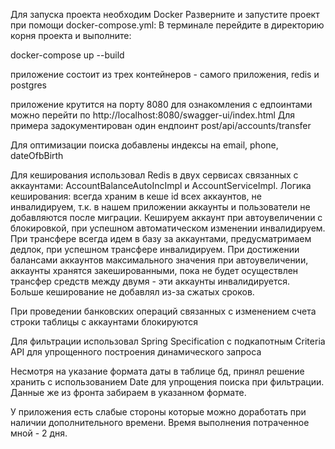 Для запуска проекта необходим Docker
Разверните и запустите проект при помощи docker-compose.yml:
В терминале перейдите в директорию корня проекта и выполните:

docker-compose up --build

приложение состоит из трех контейнеров - самого приложения, redis и postgres

приложение крутится на порту 8080
для ознакомления с едпоинтами можно перейти по http://localhost:8080/swagger-ui/index.html
Для примера задокументирован один ендпоинт post/api/accounts/transfer

Для оптимизации поиска добавлены индексы на email, phone, dateOfbBirth

Для кеширования использовал Redis в двух сервисах связанных с аккаунтами: AccountBalanceAutoIncImpl и AccountServiceImpl.
Логика кеширования: всегда храним в кеше id всех аккаунтов, не инвалидируем, т.к. в нашем приложении аккаунты и 
пользователи не добавляются после миграции. Кешируем аккаунт при автоувеличении с блокировкой, при успешном автоматическом 
изменении инвалидируем. При трансфере всегда идем в базу за аккаунтами, предусматримаем дедлок, при успешном трансфере инвалидируем. 
При достижении балансами аккаунтов максимального значения при автоувеличении, аккаунты хранятся закешированными, пока не будет осуществлен
трансфер средств между двумя - эти аккаунты инвалидируется. Больше кеширование не добавлял из-за сжатых сроков.

При проведении банковских операций связанных с изменением счета строки таблицы с аккаунтами блокируются

Для фильтрации использовал Spring Specification  с подкапотным Criteria API для упрощенного построения динамического запроса

Несмотря на указание формата даты в таблице бд, принял решение хранить с использованием Date для упрощения поиска при 
фильтрации. Данные же из фронта забираем в указанном формате.

У приложения есть слабые стороны которые можно доработать при наличии дополнительного времени.
Время выполнения потраченное мной - 2 дня.

